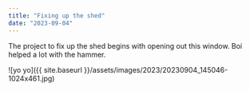 ```yaml
---
title: "Fixing up the shed"
date: "2023-09-04"
---
```


The project to fix up the shed begins with opening out this window. Boí helped a lot with the hammer.

![yo yo]({{ site.baseurl }}/assets/images/2023/20230904_145046-1024x461.jpg)
